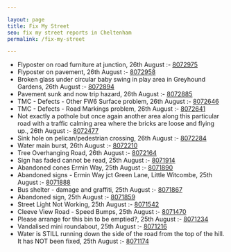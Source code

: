 ```yaml
---

layout: page
title: Fix My Street
seo: fix my street reports in Cheltenham
permalink: /fix-my-street

---
```


<!-- fix_marker starts -->

- Flyposter on road furniture at junction, 26th August :- [8072975](https://www.fixmystreet.com/report/8072975)
- Flyposter on pavement, 26th August :- [8072958](https://www.fixmystreet.com/report/8072958)
- Broken glass under circular baby swing in play area in Greyhound Gardens, 26th August :- [8072894](https://www.fixmystreet.com/report/8072894)
- Pavement sunk and now trip hazard, 26th August :- [8072885](https://www.fixmystreet.com/report/8072885)
- TMC - Defects - Other FW6  Surface problem, 26th August :- [8072646](https://www.fixmystreet.com/report/8072646)
- TMC - Defects - Road Markings problem, 26th August :- [8072641](https://www.fixmystreet.com/report/8072641)
- Not exactly a pothole but once again another area along this particular road with a traffic calming area where the bricks are loose and flying up., 26th August :- [8072477](https://www.fixmystreet.com/report/8072477)
- Sink hole on pelican/pedestrian crossing, 26th August :- [8072284](https://www.fixmystreet.com/report/8072284)
- Water main burst, 26th August :- [8072210](https://www.fixmystreet.com/report/8072210)
- Tree Overhanging Road, 26th August :- [8072164](https://www.fixmystreet.com/report/8072164)
- Sign has faded cannot be read, 25th August :- [8071914](https://www.fixmystreet.com/report/8071914)
- Abandoned cones Ermin Way, 25th August :- [8071890](https://www.fixmystreet.com/report/8071890)
- Abandoned signs - Ermin Way jct Green Lane, Little Witcombe, 25th August :- [8071888](https://www.fixmystreet.com/report/8071888)
- Bus shelter - damage and graffiti, 25th August :- [8071867](https://www.fixmystreet.com/report/8071867)
- Abandoned sign, 25th August :- [8071859](https://www.fixmystreet.com/report/8071859)
- Street Light Not Working, 25th August :- [8071542](https://www.fixmystreet.com/report/8071542)
- Cleeve View Road - Speed Bumps, 25th August :- [8071470](https://www.fixmystreet.com/report/8071470)
- Please arrange for this bin to be emptied?, 25th August :- [8071234](https://www.fixmystreet.com/report/8071234)
- Vandalised mini roundabout, 25th August :- [8071216](https://www.fixmystreet.com/report/8071216)
- Water is STILL running down the side of the road from the top of the hill. It has NOT been fixed, 25th August :- [8071174](https://www.fixmystreet.com/report/8071174)

<!-- fix_marker ends -->